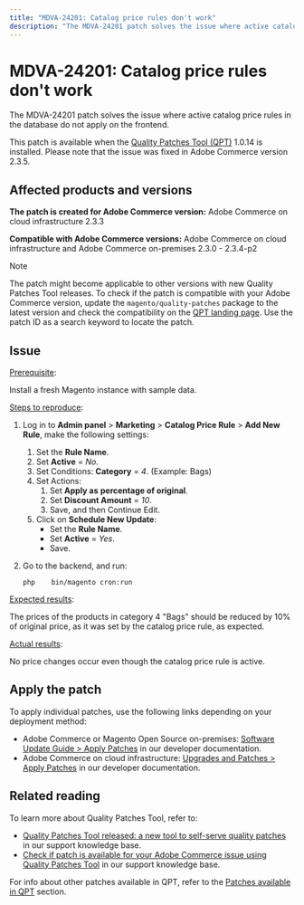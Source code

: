 ```yaml
---
title: "MDVA-24201: Catalog price rules don't work"
description: "The MDVA-24201 patch solves the issue where active catalog price rules in the database do not apply on the frontend."
---
```


# MDVA-24201: Catalog price rules don't work

The MDVA-24201 patch solves the issue where active catalog price rules in the database do not apply on the frontend.

This patch is available when the [Quality Patches Tool (QPT)](https://devdocs.magento.com/guides/v2.4/comp-mgr/patching.html#mqp) 1.0.14 is installed. Please note that the issue was fixed in Adobe Commerce version 2.3.5.

## Affected products and versions

 **The patch is created for Adobe Commerce version:** Adobe Commerce on cloud infrastructure 2.3.3

 **Compatible with Adobe Commerce versions:** Adobe Commerce on cloud infrastructure and Adobe Commerce on-premises 2.3.0 - 2.3.4-p2

>[!NOTE]
>
>The patch might become applicable to other versions with new Quality Patches Tool releases. To check if the patch is compatible with your Adobe Commerce version, update the `magento/quality-patches` package to the latest version and check the compatibility on the [QPT landing page](https://devdocs.magento.com/quality-patches/tool.html#patch-grid). Use the patch ID as a search keyword to locate the patch.

## Issue

 <u>Prerequisite</u>:

Install a fresh Magento instance with sample data.

 <u>Steps to reproduce</u>:

1. Log in to **Admin panel** > **Marketing** > **Catalog Price Rule** > **Add New Rule**, make the following settings:
   1. Set the **Rule Name**.
   1. Set **Active** = *No.*
   1. Set Conditions: **Category** = *4*. (Example: Bags)
   1. Set Actions:
      1. Set **Apply as**   **percentage of original**.
      1. Set **Discount Amount** = *10*.
      1. Save, and then Continue Edit.
   1. Click on **Schedule New Update**:
      * Set the **Rule Name**.
      * Set **Active** = *Yes*.
      * Save.
1. Go to the backend, and run:

   `php    bin/magento cron:run`

 <u>Expected results</u>:

The prices of the products in category 4 "Bags" should be reduced by 10% of original price, as it was set by the catalog price rule, as expected.

 <u>Actual results</u>:

No price changes occur even though the catalog price rule is active.

## Apply the patch

To apply individual patches, use the following links depending on your deployment method:

* Adobe Commerce or Magento Open Source on-premises: [Software Update Guide > Apply Patches](https://devdocs.magento.com/guides/v2.4/comp-mgr/patching/mqp.html) in our developer documentation.
* Adobe Commerce on cloud infrastructure: [Upgrades and Patches > Apply Patches](https://devdocs.magento.com/cloud/project/project-patch.html) in our developer documentation.

## Related reading

To learn more about Quality Patches Tool, refer to:

* [Quality Patches Tool released: a new tool to self-serve quality patches](https://experienceleague.adobe.com/docs/commerce-knowledge-base/kb/announcements/commerce-announcements/magento-quality-patches-released-new-tool-to-self-serve-quality-patches.html) in our support knowledge base.
* [Check if patch is available for your Adobe Commerce issue using Quality Patches Tool](https://support.magento.com/hc/en-us/articles/360047125252) in our support knowledge base.

For info about other patches available in QPT, refer to the [Patches available in QPT](https://support.magento.com/hc/en-us/sections/360010506631-Patches-available-in-MQP-tool-) section.